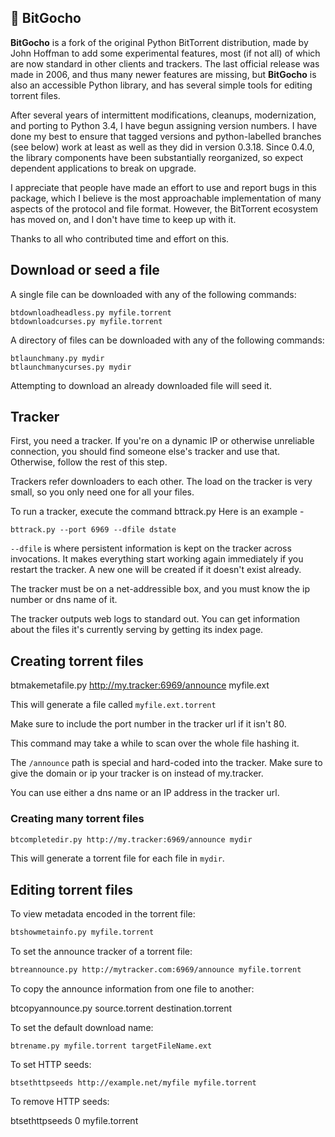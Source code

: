 ## 🍄 BitGocho

**BitGocho** is a fork of the original Python BitTorrent distribution, made by
John Hoffman to add some experimental features, most (if not all) of which are
now standard in other clients and trackers. The last official release was made
in 2006, and thus many newer features are missing, but **BitGocho** is also an
accessible Python library, and has several simple tools for editing torrent
files.

After several years of intermittent modifications, cleanups, modernization, and
porting to Python 3.4, I have begun assigning version numbers. I have done my
best to ensure that tagged versions and python-labelled branches (see below)
work at least as well as they did in version 0.3.18. Since 0.4.0, the library
components have been substantially reorganized, so expect dependent
applications to break on upgrade.

I appreciate that people have made an effort to use and report bugs in this
package, which I believe is the most approachable implementation of many aspects
of the protocol and file format. However, the BitTorrent ecosystem has moved on,
and I don't have time to keep up with it.

Thanks to all who contributed time and effort on this.

## Download or seed a file

A single file can be downloaded with any of the following commands:

    btdownloadheadless.py myfile.torrent
    btdownloadcurses.py myfile.torrent

A directory of files can be downloaded with any of the following commands:

    btlaunchmany.py mydir
    btlaunchmanycurses.py mydir

Attempting to download an already downloaded file will seed it.

## Tracker
First, you need a tracker. If you're on a dynamic IP or otherwise 
unreliable connection, you should find someone else's tracker and 
use that. Otherwise, follow the rest of this step.

Trackers refer downloaders to each other. The load on the tracker 
is very small, so you only need one for all your files.

To run a tracker, execute the command bttrack.py Here is an example -

    bttrack.py --port 6969 --dfile dstate

`--dfile` is where persistent information is kept on the tracker across 
invocations. It makes everything start working again immediately if 
you restart the tracker. A new one will be created if it doesn't exist 
already.

The tracker must be on a net-addressible box, and you must know the 
ip number or dns name of it.

The tracker outputs web logs to standard out. You can get information 
about the files it's currently serving by getting its index page. 


## Creating torrent files

btmakemetafile.py http://my.tracker:6969/announce myfile.ext

This will generate a file called `myfile.ext.torrent`

Make sure to include the port number in the tracker url if it isn't 80.

This command may take a while to scan over the whole file hashing it.

The `/announce` path is special and hard-coded into the tracker. 
Make sure to give the domain or ip your tracker is on instead of 
my.tracker.

You can use either a dns name or an IP address in the tracker url.

### Creating many torrent files
```bash
btcompletedir.py http://my.tracker:6969/announce mydir
```

This will generate a torrent file for each file in `mydir`.

## Editing torrent files

To view metadata encoded in the torrent file:
```bash
btshowmetainfo.py myfile.torrent
```

To set the announce tracker of a torrent file:
```bash
btreannounce.py http://mytracker.com:6969/announce myfile.torrent
```

To copy the announce information from one file to another:

btcopyannounce.py source.torrent destination.torrent

To set the default download name:

    btrename.py myfile.torrent targetFileName.ext

To set HTTP seeds:

    btsethttpseeds http://example.net/myfile myfile.torrent

To remove HTTP seeds:

btsethttpseeds 0 myfile.torrent

